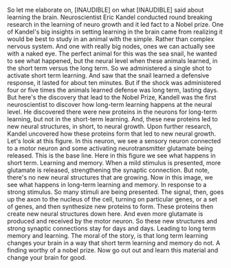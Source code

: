 So let me elaborate on,
[INAUDIBLE]
on what
[INAUDIBLE]
said about learning the brain. Neuroscientist Eric Kandel conducted round
breaking research in the learning of neuro growth and it led fact to a Nobel
prize. One of Kandel's big insights in setting learning in the brain came from
realizing it would be best to study in an animal with the simple. Rather than
complex nervous system. And one with really big nodes, ones we can actually see
with a naked eye. The perfect animal for this was the sea snail, he wanted to
see what happened, but the neural level when these animals learned, in the
short term versus the long term. So we administered a single shot to activate
short term learning. And saw that the snail learned a defensive response, it
lasted for about ten minutes. But if the shock was administered four or five
times the animals learned defense was long term, lasting days. But here's the
discovery that lead to the Nobel Prize, Kandell was the first neuroscientist to
discover how long-term learning happens at the neural level. He discovered
there were new proteins in the neurons for long-term learning, but not in the
short-term learning. And, these new proteins led to new neural structures, in
short, to neural growth. Upon further research, Kandel uncovered how these
proteins form that led to new neural growth. Let's look at this figure. In this
neuron, we see a sensory neuron connected to a motor neuron and some activating
neurotransmitter glutamate being released. This is the base line. Here in this
figure we see what happens in short term. Learning and memory. When a mild
stimulus is presented, more glutamate is released, strengthening the synaptic
connection. But note, there's no new neural structures that are growing. Now in
this image, we see what happens in long-term learning and memory. In response
to a strong stimulus. So many stimuli are being presented. The signal, then,
goes up the axon to the nucleus of the cell, turning on particular genes, or a
set of genes, and then synthesize new proteins to form. These proteins then
create new neural structures down here. And even more glutamate is produced and
received by the motor neuron. So these new structures and strong synaptic
connections stay for days and days. Leading to long term memory and learning.
The moral of the story, is that long term learning changes your brain in a way
that short term learning and memory do not. A finding worthy of a nobel prize.
Now go out out and learn this material and change your brain for good.
